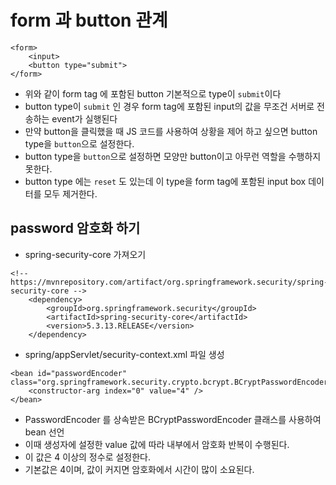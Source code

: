 # form 과 button 관계

```
<form>
	<input>
	<button type="submit">
</form>
```
* 위와 같이 form tag 에 포함된 button 기본적으로 type이 ```submit```이다
* button type이 ```submit``` 인 경우 form tag에 
포함된 input의 값을 무조건 서버로 전송하는 event가 실행된다
* 만약 button을 클릭했을 때 JS 코드를 사용하여 상황을 제어 하고 싶으면 
button type을 ```button```으로 설정한다.
* button type을 ```button```으로 설정하면 모양만 button이고
아무런 역할을 수행하지 못한다.
* button type 에는 ```reset``` 도 있는데 
이 type을 form tag에 포함된 input box 데이터를 모두 제거한다.

## password 암호화 하기
* spring-security-core 가져오기
```
<!-- https://mvnrepository.com/artifact/org.springframework.security/spring-security-core -->
	<dependency>
		<groupId>org.springframework.security</groupId>
		<artifactId>spring-security-core</artifactId>
		<version>5.3.13.RELEASE</version>
	</dependency>
```
* spring/appServlet/security-context.xml 파일 생성
```
<bean id="passwordEncoder" class="org.springframework.security.crypto.bcrypt.BCryptPasswordEncoder">
	<constructor-arg index="0" value="4" />
</bean>
```
* PasswordEncoder 를 상속받은 BCryptPasswordEncoder
클래스를 사용하여 bean 선언
* 이때 생성자에 설정한 value 값에 따라 내부에서 암호화 반복이 수행된다.
* 이 값은 4 이상의 정수로 설정한다.
* 기본값은 4이며, 값이 커지면 암호화에서 시간이 많이 소요된다. 
